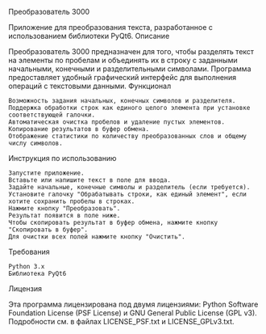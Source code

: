 Преобразователь 3000

Приложение для преобразования текста, разработанное с использованием библиотеки PyQt6.
Описание

Преобразователь 3000 предназначен для того, чтобы разделять текст на элементы по пробелам и объединять их в строку с заданными начальными, конечными и разделительными символами. Программа предоставляет удобный графический интерфейс для выполнения операций с текстовыми данными.
Функционал

    Возможность задания начальных, конечных символов и разделителя.
    Поддержка обработки строк как единого целого элемента при установке соответствующей галочки.
    Автоматическая очистка пробелов и удаление пустых элементов.
    Копирование результатов в буфер обмена.
    Отображение статистики по количеству преобразованных слов и общему числу символов.

Инструкция по использованию

    Запустите приложение.
    Вставьте или напишите текст в поле для ввода.
    Задайте начальные, конечные символы и разделитель (если требуется).
    Установите галочку "Обрабатывать строки, как единый элемент", если хотите сохранить пробелы в строках.
    Нажмите кнопку "Преобразовать".
    Результат появится в поле ниже.
    Чтобы скопировать результат в буфер обмена, нажмите кнопку "Скопировать в буфер".
    Для очистки всех полей нажмите кнопку "Очистить".

Требования

    Python 3.x
    Библиотека PyQt6

Лицензия

Эта программа лицензирована под двумя лицензиями: Python Software Foundation License (PSF License) и GNU General Public License (GPL v3). Подробности см. в файлах LICENSE_PSF.txt и LICENSE_GPLv3.txt.
